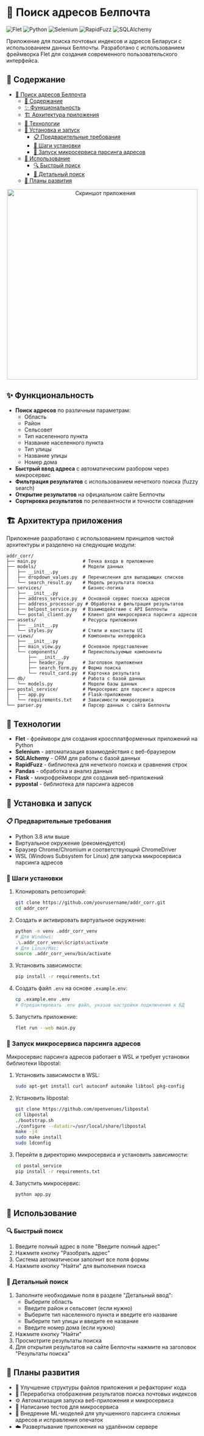 # 🏢 Поиск адресов Белпочта

![Flet](https://img.shields.io/badge/Flet-0.28.3-blue)
![Python](https://img.shields.io/badge/Python-3.8+-green)
![Selenium](https://img.shields.io/badge/Selenium-4.35.0-orange)
![RapidFuzz](https://img.shields.io/badge/RapidFuzz-3.14.1-yellow)
![SQLAlchemy](https://img.shields.io/badge/SQLAlchemy-2.0.43-red)

Приложение для поиска почтовых индексов и адресов Беларуси с использованием данных Белпочты. Разработано с использованием фреймворка Flet для создания современного пользовательского интерфейса.

## 📑 Содержание

- [🏢 Поиск адресов Белпочта](#-поиск-адресов-белпочта)
  - [📑 Содержание](#-содержание)
  - [✨ Функциональность](#-функциональность)
  - [🏗️ Архитектура приложения](#️-архитектура-приложения)
  - [🔧 Технологии](#-технологии)
  - [🚀 Установка и запуск](#-установка-и-запуск)
    - [📋 Предварительные требования](#-предварительные-требования)
    - [📝 Шаги установки](#-шаги-установки)
    - [🔄 Запуск микросервиса парсинга адресов](#-запуск-микросервиса-парсинга-адресов)
  - [📖 Использование](#-использование)
    - [🔍 Быстрый поиск](#-быстрый-поиск)
    - [📝 Детальный поиск](#-детальный-поиск)
  - [🚧 Планы развития](#-планы-развития)


<p align="center">
  <img src="assets/screenshot.png" alt="Скриншот приложения" width="500">
</p>

## ✨ Функциональность

- **Поиск адресов** по различным параметрам:
  - Область
  - Район
  - Сельсовет
  - Тип населенного пункта
  - Название населенного пункта
  - Тип улицы
  - Название улицы
  - Номер дома
- **Быстрый ввод адреса** с автоматическим разбором через микросервис
- **Фильтрация результатов** с использованием нечеткого поиска (fuzzy search)
- **Открытие результатов** на официальном сайте Белпочты
- **Сортировка результатов** по релевантности и точности совпадения

## 🏗️ Архитектура приложения

Приложение разработано с использованием принципов чистой архитектуры и разделено на следующие модули:

```
addr_corr/
├── main.py                 # Точка входа в приложение
├── models/                 # Модели данных
│   ├── __init__.py
│   ├── dropdown_values.py  # Перечисления для выпадающих списков
│   └── search_result.py    # Модель результата поиска
├── services/               # Бизнес-логика
│   ├── __init__.py
│   ├── address_service.py  # Основной сервис поиска адресов
│   ├── address_processor.py # Обработка и фильтрация результатов
│   ├── belpost_service.py  # Взаимодействие с API Белпочты
│   └── postal_client.py    # Клиент для микросервиса парсинга адресов
├── assets/                 # Ресурсы приложения
│   ├── __init__.py
│   └── styles.py           # Стили и константы UI
├── views/                  # Компоненты интерфейса
│   ├── __init__.py
│   ├── main_view.py        # Основное представление
│   └── components/         # Переиспользуемые компоненты
│       ├── __init__.py
│       ├── header.py       # Заголовок приложения
│       ├── search_form.py  # Форма поиска
│       └── result_card.py  # Карточка результата
├── db/                     # Работа с базой данных
│   └── models.py           # Модели базы данных
├── postal_service/         # Микросервис для парсинга адресов
│   ├── app.py              # Flask-приложение
│   └── requirements.txt    # Зависимости микросервиса
└── parser.py               # Парсер данных с сайта Белпочты
```

## 🔧 Технологии

- **Flet** - фреймворк для создания кроссплатформенных приложений на Python
- **Selenium** - автоматизация взаимодействия с веб-браузером
- **SQLAlchemy** - ORM для работы с базой данных
- **RapidFuzz** - библиотека для нечеткого поиска и сравнения строк
- **Pandas** - обработка и анализ данных
- **Flask** - микрофреймворк для создания веб-приложений
- **pypostal** - библиотека для парсинга адресов

## 🚀 Установка и запуск

### 📋 Предварительные требования

- Python 3.8 или выше
- Виртуальное окружение (рекомендуется)
- Браузер Chrome/Chromium и соответствующий ChromeDriver
- WSL (Windows Subsystem for Linux) для запуска микросервиса парсинга адресов

### 📝 Шаги установки

1. Клонировать репозиторий:
   ```bash
   git clone https://github.com/yourusername/addr_corr.git
   cd addr_corr
   ```

2. Создать и активировать виртуальное окружение:
   ```bash
   python -m venv .addr_corr_venv
   # Для Windows:
   .\.addr_corr_venv\Scripts\activate
   # Для Linux/Mac:
   source .addr_corr_venv/bin/activate
   ```

3. Установить зависимости:
   ```bash
   pip install -r requirements.txt
   ```

4. Создать файл `.env` на основе `.example.env`:
   ```bash
   cp .example.env .env
   # Отредактировать .env файл, указав настройки подключения к БД
   ```

5. Запустить приложение:
   ```bash
   flet run --web main.py
   ```

### 🔄 Запуск микросервиса парсинга адресов

Микросервис парсинга адресов работает в WSL и требует установки библиотеки libpostal:

1. Установить зависимости в WSL:
   ```bash
   sudo apt-get install curl autoconf automake libtool pkg-config
   ```

2. Установить libpostal:
   ```bash
   git clone https://github.com/openvenues/libpostal
   cd libpostal
   ./bootstrap.sh
   ./configure --datadir=/usr/local/share/libpostal
   make -j4
   sudo make install
   sudo ldconfig
   ```

3. Перейти в директорию микросервиса и установить зависимости:
   ```bash
   cd postal_service
   pip install -r requirements.txt
   ```

4. Запустить микросервис:
   ```bash
   python app.py
   ```

## 📖 Использование

### 🔍 Быстрый поиск

1. Введите полный адрес в поле "Введите полный адрес"
2. Нажмите кнопку "Разобрать адрес"
3. Система автоматически заполнит все поля формы
4. Нажмите кнопку "Найти" для выполнения поиска

### 📝 Детальный поиск

1. Заполните необходимые поля в разделе "Детальный ввод":
   - Выберите область
   - Введите район и сельсовет (если нужно)
   - Выберите тип населенного пункта и введите его название
   - Выберите тип улицы и введите ее название
   - Введите номер дома (если нужно)
2. Нажмите кнопку "Найти"
3. Просмотрите результаты поиска
4. Для открытия результатов на сайте Белпочты нажмите на заголовок "Результаты поиска"

## 🚧 Планы развития

- 📁 Улучшение структуры файлов приложения и рефакторинг кода
- 📨 Переработка отображения результатов поиска почтовых индексов
- ⚙️ Автоматизация запуска веб-приложения и микросервиса
- 🧪 Написание тестов для микросервиса
- 🤖 Внедрение ML-моделей для улучшенного парсинга сложных адресов и исправления опечаток
- ☁️ Развертывание приложения на удалённом сервере